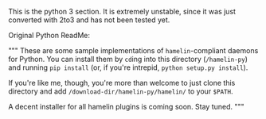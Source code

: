 This is the python 3 section. It is extremely unstable, since it was just converted with 2to3 and has not been tested yet.

Original Python ReadMe:

"""
These are some sample implementations of `hamelin`-compliant daemons for
Python. You can install them by `cd`ing into this directory (`/hamelin-py`) and
running `pip install` (or, if you're intrepid, `python setup.py install`).

If you're like me, though, you're more than welcome to just clone this
directory and add `/download-dir/hamelin-py/hamelin/` to your `$PATH`.

A decent installer for all hamelin plugins is coming soon. Stay tuned.
"""
